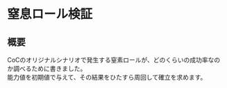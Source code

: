 # 窒息ロール検証

<h2>概要</h2>
CoCのオリジナルシナリオで発生する窒素ロールが、どのくらいの成功率なのか調べるために書きました。<br>
能力値を初期値で与えて、その結果をひたすら周回して確立を求めます。
